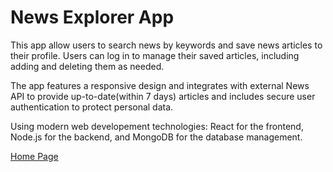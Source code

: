# News Explorer App

This app allow users to search news by keywords and save news articles to their profile. Users can log in to manage their saved articles, including adding and deleting them as needed.

The app features a responsive design and integrates with external News API to provide up-to-date(within 7 days) articles and includes secure user authentication to protect personal data.

Using modern web developement technologies: React for the frontend, Node.js for the backend, and MongoDB for the database management.

[Home Page](https://newsexplorerapp.jumpingcrab.com)
